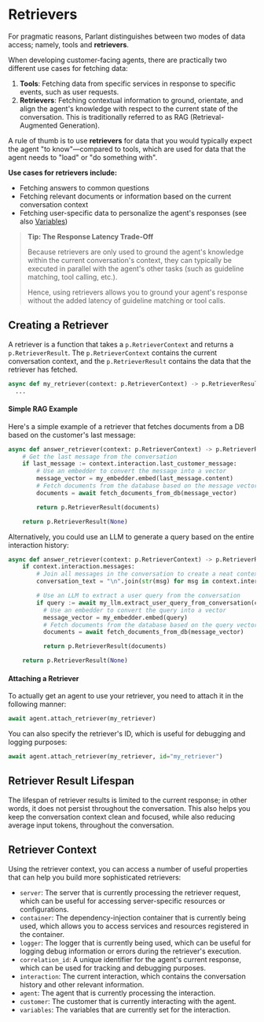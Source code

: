 # Retrievers

For pragmatic reasons, Parlant distinguishes between two modes of data access; namely, tools and **retrievers**.

When developing customer-facing agents, there are practically two different use cases for fetching data:
1. **Tools**: Fetching data from specific services in response to specific events, such as user requests.
2. **Retrievers**: Fetching contextual information to ground, orientate, and align the agent's knowledge with respect to the current state of the conversation. This is traditionally referred to as RAG (Retrieval-Augmented Generation).

A rule of thumb is to use **retrievers** for data that you would typically expect the agent "to know"—compared to tools, which are used for data that the agent needs to "load" or "do something with".

**Use cases for retrievers include:**
- Fetching answers to common questions
- Fetching relevant documents or information based on the current conversation context
- Fetching user-specific data to personalize the agent's responses (see also [Variables](https://parlant.io/docs/concepts/customization/variables))

> **Tip: The Response Latency Trade-Off**
> 
> Because retrievers are only used to ground the agent's knowledge within the current conversation's context, they can typically be executed in parallel with the agent's other tasks (such as guideline matching, tool calling, etc.).
> 
> Hence, using retrievers allows you to ground your agent's response without the added latency of guideline matching or tool calls.


## Creating a Retriever
A retriever is a function that takes a `p.RetrieverContext` and returns a `p.RetrieverResult`. The `p.RetrieverContext` contains the current conversation context, and the `p.RetrieverResult` contains the data that the retriever has fetched.

```python
async def my_retriever(context: p.RetrieverContext) -> p.RetrieverResult:
  ...
```

#### Simple RAG Example
Here's a simple example of a retriever that fetches documents from a DB based on the customer's last message:

```python
async def answer_retriever(context: p.RetrieverContext) -> p.RetrieverResult:
    # Get the last message from the conversation
    if last_message := context.interaction.last_customer_message:
        # Use an embedder to convert the message into a vector
        message_vector = my_embedder.embed(last_message.content)
        # Fetch documents from the database based on the message vector
        documents = await fetch_documents_from_db(message_vector)

        return p.RetrieverResult(documents)

    return p.RetrieverResult(None)
```

Alternatively, you could use an LLM to generate a query based on the entire interaction history:

```python
async def answer_retriever(context: p.RetrieverContext) -> p.RetrieverResult:
    if context.interaction.messages:
        # Join all messages in the conversation to create a neat context
        conversation_text = "\n".join(str(msg) for msg in context.interaction.messages)

        # Use an LLM to extract a user query from the conversation
        if query := await my_llm.extract_user_query_from_conversation(conversation_text):
          # Use an embedder to convert the query into a vector
          message_vector = my_embedder.embed(query)
          # Fetch documents from the database based on the query vector
          documents = await fetch_documents_from_db(message_vector)

          return p.RetrieverResult(documents)

    return p.RetrieverResult(None)
```

#### Attaching a Retriever

To actually get an agent to use your retriever, you need to attach it in the following manner:

```python
await agent.attach_retriever(my_retriever)
```

You can also specify the retriever's ID, which is useful for debugging and logging purposes:

```python
await agent.attach_retriever(my_retriever, id="my_retriever")
```


## Retriever Result Lifespan

The lifespan of retriever results is limited to the current response; in other words, it does not persist throughout the conversation. This also helps you keep the conversation context clean and focused, while also reducing average input tokens, throughout the conversation.

## Retriever Context

Using the retriever context, you can access a number of useful properties that can help you build more sophisticated retrievers:
- `server`: The server that is currently processing the retriever request, which can be useful for accessing server-specific resources or configurations.
- `container`: The dependency-injection container that is currently being used, which allows you to access services and resources registered in the container.
- `logger`: The logger that is currently being used, which can be useful for logging debug information or errors during the retriever's execution.
- `correlation_id`: A unique identifier for the agent's current response, which can be used for tracking and debugging purposes.
- `interaction`: The current interaction, which contains the conversation history and other relevant information.
- `agent`: The agent that is currently processing the interaction.
- `customer`: The customer that is currently interacting with the agent.
- `variables`: The variables that are currently set for the interaction.
